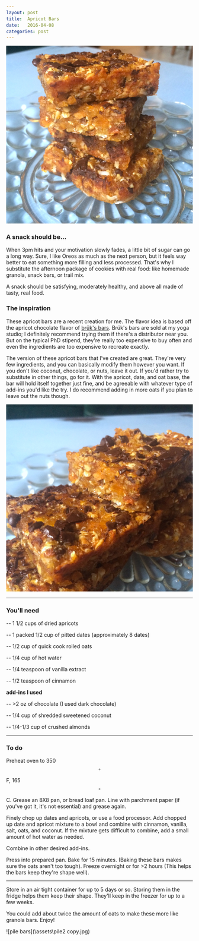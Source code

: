 ```yaml
---
layout: post
title:  Apricot Bars
date:   2016-04-08
categories: post
---
```



![pile bars](\assets\pile3.jpg)


### A snack should be...

When 3pm hits and your motivation slowly fades, a little bit of sugar can go a long way. Sure, I like Oreos as much as the next person, but it feels way better to eat something more filling and less processed. That's why I substitute the afternoon package of cookies with real food: like homemade granola, snack bars, or trail mix.

A snack should be satisfying, moderately healthy, and above all made of tasty, real food.

### The inspiration

These apricot bars are a recent creation for me. The flavor idea is based off the apricot chocolate flavor of [brük's bars]( http://bruksbars.com/). Brük's bars are sold at my yoga studio; I definitely recommend trying them if there's a distributor near you. But on the typical PhD stipend, they're really too expensive to buy often and even the ingredients are too expensive to recreate exactly.

The version of these apricot bars that I've created are great. They're very few ingredients, and you can basically modify them however you want. If you don't like coconut, chocolate, or nuts, leave it out. If you'd rather try to substitute in other things, go for it. With the apricot, date, and oat base, the bar will hold itself together just fine, and be agreeable with whatever type of add-ins you'd like the try. I do recommend adding in more oats if you plan to leave out the nuts though.

![pile bars](\assets\pile.jpg)

----

### You'll need

-- 1 1/2 cups of dried apricots

-- 1 packed 1/2 cup of pitted dates (approximately 8 dates)

-- 1/2 cup of quick cook rolled oats

-- 1/4 cup of hot water

-- 1/4 teaspoon of vanilla extract

-- 1/2 teaspoon of cinnamon

**add-ins I used**

-- >2 oz of chocolate (I used dark chocolate)

-- 1/4 cup of shredded sweetened coconut

-- 1/4-1/3 cup of crushed almonds

----

### To do

Preheat oven to 350$$^{\circ}$$F, 165$$^{\circ}$$ C. Grease an 8X8 pan, or bread loaf pan. Line with parchment paper (if you've got it, it's not essential) and grease again.

Finely chop up dates and apricots, or use a food processor. Add chopped up date and apricot mixture to a bowl and combine with cinnamon, vanilla, salt, oats, and coconut. If the mixture gets difficult to combine, add a small amount of hot water as needed.

Combine in other desired add-ins.

Press into prepared pan. Bake for 15 minutes. (Baking these bars makes sure the oats aren't too tough). Freeze overnight or for >2 hours (This helps the bars keep they're shape well).

----

Store in an air tight container for up to 5 days or so. Storing them in the fridge helps them keep their shape. They'll keep in the freezer for up to a few weeks.

You could add about twice the amount of oats to make these more like granola bars. Enjoy!

![pile bars](\assets\pile2 copy.jpg)
